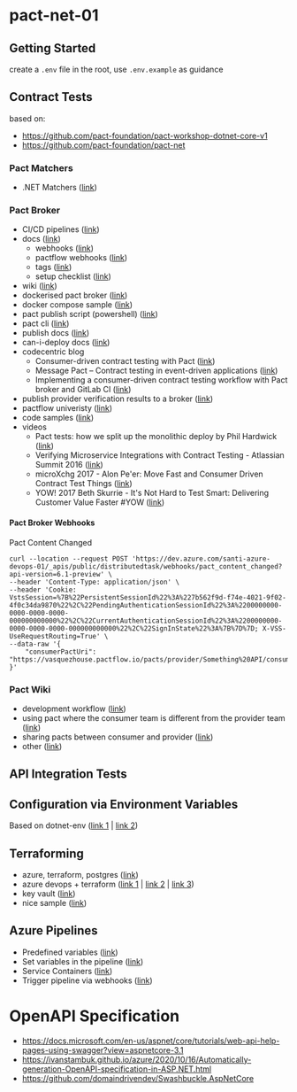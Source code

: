 # pact-net-01

## Getting Started

create a `.env` file in the root, use `.env.example` as guidance

## Contract Tests

based on:

- https://github.com/pact-foundation/pact-workshop-dotnet-core-v1
- https://github.com/pact-foundation/pact-net

### Pact Matchers

- .NET Matchers ([link](https://github.com/pact-foundation/pact-net/blob/eba0cb8d7e1172e92cfcdc22bb57bbb9ba188e13/Samples/EventApi/Consumer.Tests/EventsApiConsumerTests.cs#L261))

### Pact Broker

- CI/CD pipelines ([link](https://docs.pact.io/pact_nirvana/step_4))
- docs ([link](https://docs.pact.io/pact_broker))
  - webhooks ([link](https://docs.pact.io/pact_broker/webhooks))
  - pactflow webhooks ([link](https://docs.pactflow.io/docs/user-interface/settings/webhooks/))
  - tags ([link](https://docs.pact.io/pact_broker/tags))
  - setup checklist ([link](https://docs.pact.io/pact_broker/set_up_checklist/))
- wiki ([link](https://github.com/pact-foundation/pact_broker/wiki))
- dockerised pact broker ([link](https://hub.docker.com/r/pactfoundation/pact-broker))
- docker compose sample ([link](https://github.com/pact-foundation/pact-broker-docker/blob/master/docker-compose.yml))
- pact publish script (powershell) ([link](https://gist.github.com/neilcampbell/bc1fb7d409425894ece0))
- pact cli ([link](https://hub.docker.com/r/pactfoundation/pact-cli))
- publish docs ([link](https://github.com/pact-foundation/pact_broker-client#publish))
- can-i-deploy docs ([link](https://github.com/pact-foundation/pact_broker-client#can-i-deploy))
- codecentric blog
  - Consumer-driven contract testing with Pact ([link](https://blog.codecentric.de/en/2019/10/consumer-driven-contract-testing-with-pact/))
  - Message Pact – Contract testing in event-driven applications ([link](https://blog.codecentric.de/en/2019/11/message-pact-contract-testing-in-event-driven-applications/))
  - Implementing a consumer-driven contract testing workflow with Pact broker and GitLab CI ([link](https://blog.codecentric.de/en/2020/02/implementing-a-consumer-driven-contract-testing-workflow-with-pact-broker-and-gitlab-ci/))
- publish provider verification results to a broker ([link](https://github.com/pact-foundation/pact-net#publishing-provider-verification-results-to-a-broker))
- pactflow univeristy ([link](https://docs.pactflow.io/docs/workshops/))
- code samples ([link](https://docs.pactflow.io/docs/examples))
- videos
  - Pact tests: how we split up the monolithic deploy by Phil Hardwick ([link](https://www.youtube.com/watch?v=0sSy8ZTsW64))
  - Verifying Microservice Integrations with Contract Testing - Atlassian Summit 2016 ([link](https://www.youtube.com/watch?v=-6x6XBDf9sQ))
  - microXchg 2017 - Alon Pe'er: Move Fast and Consumer Driven Contract Test Things ([link](https://www.youtube.com/watch?v=nQ0UGY2-YYI))
  - YOW! 2017 Beth Skurrie - It's Not Hard to Test Smart: Delivering Customer Value Faster #YOW ([link](https://www.youtube.com/watch?v=79GKBYSqMIo))

#### Pact Broker Webhooks

Pact Content Changed

```shell
curl --location --request POST 'https://dev.azure.com/santi-azure-devops-01/_apis/public/distributedtask/webhooks/pact_content_changed?api-version=6.1-preview' \
--header 'Content-Type: application/json' \
--header 'Cookie: VstsSession=%7B%22PersistentSessionId%22%3A%227b562f9d-f74e-4021-9f02-4f0c34da9870%22%2C%22PendingAuthenticationSessionId%22%3A%2200000000-0000-0000-0000-000000000000%22%2C%22CurrentAuthenticationSessionId%22%3A%2200000000-0000-0000-0000-000000000000%22%2C%22SignInState%22%3A%7B%7D%7D; X-VSS-UseRequestRouting=True' \
--data-raw '{
    "consumerPactUri": "https://vasquezhouse.pactflow.io/pacts/provider/Something%20API/consumer/My%20Consumer%20NUnit/latest/refs%2Fheads%2Fmain"
}'
```

### Pact Wiki

- development workflow ([link](https://github.com/pact-foundation/pact-ruby/wiki/Development-workflow))
- using pact where the consumer team is different from the provider team ([link](https://github.com/pact-foundation/pact-ruby/wiki/Using-pact-where-the-consumer-team-is-different-from-the-provider-team))
- sharing pacts between consumer and provider ([link](https://github.com/pact-foundation/pact-ruby/wiki/Sharing-pacts-between-consumer-and-provider))
- other ([link](https://github.com/pact-foundation/pact-ruby/wiki))

## API Integration Tests

## Configuration via Environment Variables

Based on dotnet-env ([link 1](https://github.com/tonerdo/dotnet-env) | [link 2](https://mattcbaker.com/posts/using-dotenv-files-in-dotnet-core/))

## Terraforming

- azure, terraform, postgres ([link](https://techcommunity.microsoft.com/t5/azure-database-for-postgresql/using-terraform-to-create-private-endpoint-for-azure-database/ba-p/1276608))
- azure devops + terraform ([link 1](https://thomasthornton.cloud/2020/07/08/deploy-terraform-using-azure-devops/) | [link 2](https://thomasthornton.cloud/2020/09/22/deploying-terraform-from-develop-to-production-consecutively-using-azure-devops/) | [link 3](https://thomasthornton.cloud/2020/11/28/terraforming-from-zero-to-pipelines-as-code-with-azure-devops/))
- key vault ([link](https://jakewalsh.co.uk/automating-azure-key-vault-and-secrets-using-terraform/))
- nice sample ([link](https://medium.com/faun/terraform-series-01-scalable-app-service-using-azure-postgresql-db-part-1-9eb853bdad5c))

## Azure Pipelines

- Predefined variables ([link](https://docs.microsoft.com/en-us/azure/devops/pipelines/build/variables?view=azure-devops&tabs=yaml))
- Set variables in the pipeline ([link](https://docs.microsoft.com/en-us/azure/devops/pipelines/scripts/logging-commands?view=azure-devops&tabs=bash#setvariable-initialize-or-modify-the-value-of-a-variable))
- Service Containers ([link](https://docs.microsoft.com/en-us/azure/devops/pipelines/process/service-containers?view=azure-devops&tabs=yaml))
- Trigger pipeline via webhooks ([link](https://docs.microsoft.com/en-us/azure/devops/pipelines/process/resources?view=azure-devops&tabs=example#resources-webhooks))

# OpenAPI Specification

- https://docs.microsoft.com/en-us/aspnet/core/tutorials/web-api-help-pages-using-swagger?view=aspnetcore-3.1
- https://ivanstambuk.github.io/azure/2020/10/16/Automatically-generation-OpenAPI-specification-in-ASP.NET.html
- https://github.com/domaindrivendev/Swashbuckle.AspNetCore
